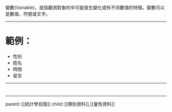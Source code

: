 變數(Variable)，是指觀測對象的中可能發生變化或有不同數值的特徵。變數可以是數值、符號或文字。
- - -
# 範例：
- 性別
- 姓名
- 時間
- 留言
- - -
# 
- - -
parent::[[統計學目錄]]
child::[[類別資料]],[[量性資料]]